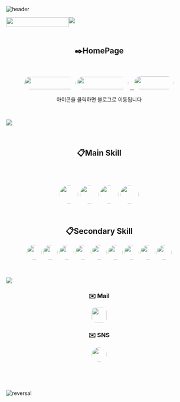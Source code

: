 ![header](https://capsule-render.vercel.app/api?type=waving&color=gradient&height=300&section=header&text=welcome!&fontSize=90&animation=fadeIn&fontAlignY=38&desc=Sehyun's%20GitHub%20GateWay&descAlignY=51&descAlign=62)

<p><a href="https://hits.seeyoufarm.com"> <img style="float: left;" src="https://hits.seeyoufarm.com/api/count/incr/badge.svg?url=https%3A%2F%2Fgithub.com%2FFURY312&amp;count_bg=%235264A8&amp;title_bg=%23222141&amp;icon=github.svg&amp;icon_color=%23E7E7E7&amp;title=%EB%B0%A9%EB%AC%B8%EC%9E%90&amp;edge_flat=false" width="170" height="26" /></a></p>

<img src='https://capsule-render.vercel.app/api?type=rect&color=gradient&height=1'>

<p>&nbsp;</p>
<h2 align="center">✒️HomePage </h3>
<p>&nbsp;</p>
  <p align="center">
    <a style="text-align: -webkit-center;" href="https://blog.naver.com/kimsehyun34" target="_blank" rel="noopener"><img style="border-radius:20px" src="https://img.shields.io/badge/Naver blog-03C75A?style=flat-square&amp;logo=Naver&amp;logoColor=FFFFFF" width="139" height="34" /></a>
    <a style="text-align: -webkit-center;" href="https://kim-sehyun.kro.kr" target="_blank" rel="noopener"><img style="border-radius:20px" src="https://img.shields.io/badge/HomePage-4285F4?style=flat-square&amp;logo=googlehome&amp;logoColor=FFFFFF" width="139" height="34" /></a>
    <a style="text-align: -webkit-center;" href="https://velog.io/@about7086" target="_blank" rel="noopener">&nbsp;&nbsp; <img style="border-radius:20px" src="https://img.shields.io/badge/velog-20C997?style=flat-square&amp;logo=velog&amp;logoColor=FFFFFF" width="108" height="35" /></a>
  </p>
<p align="center"> 아이콘을 클릭하면 블로그로 이동됩니다 </p>
<p>&nbsp;</p>

<img src='https://capsule-render.vercel.app/api?type=rect&color=gradient&height=1'><!-- 언어설명 -->

<p>&nbsp;</p>

<h2 align="center">📋Main Skill<br />
<p>&nbsp;</p>
<p>
  <img style="border-radius:50px" src="https://img.shields.io/badge/javascript-F7DF1E?style=for-the-badge&amp;logo=javascript&amp;logoColor=white" width="auto" height="50" />
  <img style="border-radius:50px" src="https://img.shields.io/badge/Python-3776AB?style=for-the-badge&amp;logo=Python&amp;logoColor=white" width="auto" height="50" />
  <img style="border-radius:50px" src="https://img.shields.io/badge/C++-00599C?style=for-the-badge&amp;logo=cplusplus&amp;logoColor=white" width="auto" height="50" />
  <img style="border-radius:50px " src="https://img.shields.io/badge/C-A8B9CC?style=for-the-badge&amp;logo=C&amp;logoColor=black" width="auto" height="50" /> 
<br>
<br>

<h2 align="center">📋Secondary Skill</h3>
<p align="center">
  <img style="border-radius: 50px " src="https://img.shields.io/badge/nodedotjs-5FA04E?style=for-the-badge&amp;logo=nodedotjs&amp;logoColor=white" width="auto" height="40" /> 
  <img style="border-radius: 50px" src="https://img.shields.io/badge/nginx-009639?style=for-the-badge&amp;logo=nginx&amp;logoColor=white" width="auto" height="40" /> 
  <img style="border-radius: 50px" src="https://img.shields.io/badge/mysql-4479A1?style=for-the-badge&amp;logo=mysql&amp;logoColor=white" width="auto" height="40" /> 
  <img style="border-radius: 50px" src="https://img.shields.io/badge/css-1572B6?style=for-the-badge&amp;logo=css3&amp;logoColor=white" width="auto" height="40" /> 
  <img style="border-radius: 51px" src="https://img.shields.io/badge/html-E34F26?style=for-the-badge&amp;logo=html5&amp;logoColor=white" width="auto" height="40" />
  <img style="border-radius: 51px" src="https://img.shields.io/badge/ubuntu-E95420?style=for-the-badge&amp;logo=ubuntu&amp;logoColor=white" width="auto" height="40" />
  <img style="border-radius: 51px" src="https://img.shields.io/badge/oracle DB-F80000?style=for-the-badge&amp;logo=oracle&amp;logoColor=white" width="auto" height="40" />
  <img style="border-radius: 50px" src="https://img.shields.io/badge/Amazon AWS-232F3E?style=flat-square&amp;logo=Amazon EC2&amp;logoColor=white" width="auto" height="40"/> 
  <img style="border-radius: 50px" src="https://img.shields.io/badge/Unity-FFFFFF?style=flat-square&amp;logo=Unity&amp;logoColor=000000" width="auto" height="40"/>
</p>

<!--  <p>&nbsp;</p>
<h3 align="center">📋Tool</h3>
<p align="center">
  <img style="border-radius:10px" src="https://img.shields.io/badge/Visual Studio Code-007ACC?style=flat-square&amp;logo=Visual Studio Code&amp;logoColor=" width="164" height="25" />&nbsp; &nbsp;&nbsp;
  <img style="border-radius:10px" src="https://img.shields.io/badge/Windows 11-0078D4?style=flat-square&amp;logo=Windows 11&amp;logoColor=FFFFFF" width="109" height="25" />
</p>

<p>&nbsp;</p>
<h2 align="center">🔧Additional tools</h3>
<p align="center">
  <img style="border-radius:10px" src="https://img.shields.io/badge/Amazon AWS-232F3E?style=flat-square&amp;logo=Amazon AWS&amp;logoColor=" width="129" height="25" />&nbsp;
  <img style="border-radius:10px" src="https://img.shields.io/badge/Amazon AWS-232F3E?style=flat-square&amp;logo=Amazon EC2&amp;logoColor=" width="129" height="25" /> 
  <img style="border-radius:10px" src="https://img.shields.io/badge/Unity-FFFFFF?style=flat-square&amp;logo=Unity&amp;logoColor=000000" width="71" height="25" /> 
  <img style="border-radius:10px" src="https://img.shields.io/badge/Blender-F5792A?style=flat-square&amp;logo=Blender&amp;logoColor=FFFFFF" width="89" height="25" />&nbsp;
  <img style="border-radius:10px" src="https://img.shields.io/badge/Lightroom-041E42?style=flat-square&amp;logo=Adobe Lightroom&amp;logoColor=FFFFFF" width="109" height="25" />&nbsp;
  <img style="border-radius:10px" src="https://img.shields.io/badge/Photoshop-041E42?style=flat-square&amp;logo=Adobe Photoshop&amp;logoColor=FFFFFF" width="109" height="25" />
</p>-->

<p>&nbsp;</p>

<img src='https://capsule-render.vercel.app/api?type=rect&color=gradient&height=1'><!-- 메일 -->

<h3 align="center">✉️ Mail</h3>

<p align="center"><a href="mailto:about7086@gmail.com"> 
  <img style="border-radius:10px" src="https://img.shields.io/badge/Gmail-d14836?style=flat-square&amp;logo=Gmail&amp;logoColor=white&amp;link=about7086@gmail.com" width="auto" height="40" /> </a></p>

<h3 style="border-radius:10px" align="center">✉️ SNS</h3>

<p align="center">
  <a style="border-radius:10px,text-align: -webkit-center;" href="https://www.instagram.com/kim_sehyun_34/" target="_blank" rel="noopener">
    <img style="border-radius:50px" src="https://img.shields.io/badge/Instagram-E4405F?style=flat-square&amp;logo=Instagram&amp;logoColor=FFF" width="auto" height="40" />
  </a>
</p>

<p>&nbsp;</p>
<p>&nbsp;</p>


![reversal](https://capsule-render.vercel.app/api?type=waving&section=footer&color=auto)
